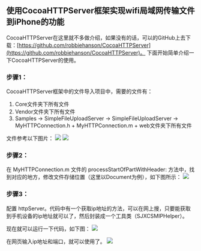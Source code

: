 ## 使用CocoaHTTPServer框架实现wifi局域网传输文件到iPhone的功能

CocoaHTTPServer在这里就不多做介绍，如果没有的话，可以的GitHub上去下载：[https://github.com/robbiehanson/CocoaHTTPServer](https://github.com/robbiehanson/CocoaHTTPServer)。
下面开始简单介绍一下CocoaHTTPServer的使用。

### 步骤1：

CocoaHTTPServer框架中的文件导入项目中，需要的文件有：

1. Core文件夹下所有文件
2. Vendor文件夹下所有文件
3. Samples -> SimpleFileUploadServer -> SimpleFileUploadServer -> MyHTTPConnection.h + MyHTTPConnection.m + web文件夹下所有文件   

文件参考以下图片：
![](http://upload-images.jianshu.io/upload_images/4908799-8bd0f1c8b0b61804.png?imageMogr2/auto-orient/strip%7CimageView2/2/w/150)
![](http://upload-images.jianshu.io/upload_images/4908799-5843eef0d02e5787.png?imageMogr2/auto-orient/strip%7CimageView2/2/w/500)

### 步骤2：

在 MyHTTPConnection.m 文件的 processStartOfPartWithHeader: 方法中，找到对应的地方，修改文件存储位置（这里以Document为例），如下图所示：
![](http://upload-images.jianshu.io/upload_images/4908799-5088f8a0afe9e94b.png?imageMogr2/auto-orient/strip%7CimageView2/2/w/500)

### 步骤3：

配置 httpServer。代码中有一个获取ip地址的方法，可以在网上搜，只要能获取到手机设备的ip地址就可以了，然后封装成一个工具类（SJXCSMIPHelper）。

现在就可以运行一下代码，如下图：
![](http://upload-images.jianshu.io/upload_images/4908799-35286bf1672312d2.png?imageMogr2/auto-orient/strip%7CimageView2/2/w/500)

在网页输入ip地址和端口，就可以使用了。
![](http://upload-images.jianshu.io/upload_images/4908799-944b64a48f139ace.png?imageMogr2/auto-orient/strip%7CimageView2/2/w/300)
